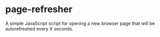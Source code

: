 # page-refresher

A simple JavaScript script for opening a new browser page that will be autorefreshed every X seconds.
